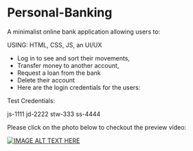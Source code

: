 # Personal-Banking


A minimalist online bank application allowing users to:

USING: HTML, CSS, JS, an UI/UX

- Log in to see and sort their movements,
- Transfer money to another account,
- Request a loan from the bank
- Delete their account
- Here are the login credentials for the users:


Test Credentials:

js-1111
jd-2222
stw-333
ss-4444

Please click on the photo below to checkout the preview video:


[![IMAGE ALT TEXT HERE](https://img.youtube.com/vi/oCgBZYzWD0U/0.jpg)](https://www.youtube.com/watch?v=oCgBZYzWD0U)


